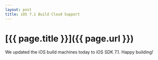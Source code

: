 ```yaml
---
layout: post
title: iOS 7.1 Build Cloud Support
---
```


[{{ page.title }}]({{ page.url }})
==================================

We updated the iOS build machines today to iOS SDK 7.1.  Happy building!